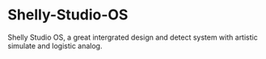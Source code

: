 # Shelly-Studio-OS
Shelly Studio OS, a great intergrated design and detect system with artistic simulate and logistic analog.
